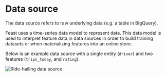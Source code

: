 # Data source

The data source refers to raw underlying data \(e.g. a table in BigQuery\).

Feast uses a time-series data model to represent data. This data model is used to interpret feature data in data sources in order to build training datasets or when materializing features into an online store.

Below is an example data source with a single entity \(`driver`\) and two features \(`trips_today`, and `rating`\).

![Ride-hailing data source](../../.gitbook/assets/image%20%2816%29.png)

